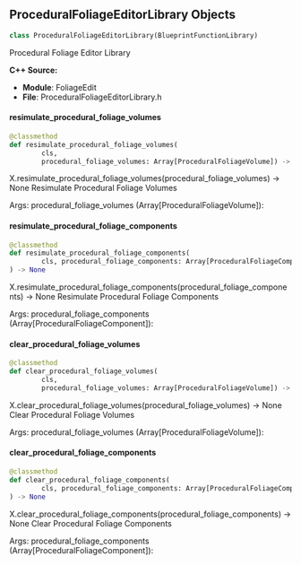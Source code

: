 ## ProceduralFoliageEditorLibrary Objects

```python
class ProceduralFoliageEditorLibrary(BlueprintFunctionLibrary)
```

Procedural Foliage Editor Library

**C++ Source:**

- **Module**: FoliageEdit
- **File**: ProceduralFoliageEditorLibrary.h

<a id="unreal.ProceduralFoliageEditorLibrary.resimulate_procedural_foliage_volumes"></a>

#### resimulate_procedural_foliage_volumes

```python
@classmethod
def resimulate_procedural_foliage_volumes(
        cls,
        procedural_foliage_volumes: Array[ProceduralFoliageVolume]) -> None
```

X.resimulate_procedural_foliage_volumes(procedural_foliage_volumes) -> None
Resimulate Procedural Foliage Volumes

Args:
    procedural_foliage_volumes (Array[ProceduralFoliageVolume]):

<a id="unreal.ProceduralFoliageEditorLibrary.resimulate_procedural_foliage_components"></a>

#### resimulate_procedural_foliage_components

```python
@classmethod
def resimulate_procedural_foliage_components(
        cls, procedural_foliage_components: Array[ProceduralFoliageComponent]
) -> None
```

X.resimulate_procedural_foliage_components(procedural_foliage_components) -> None
Resimulate Procedural Foliage Components

Args:
    procedural_foliage_components (Array[ProceduralFoliageComponent]):

<a id="unreal.ProceduralFoliageEditorLibrary.clear_procedural_foliage_volumes"></a>

#### clear_procedural_foliage_volumes

```python
@classmethod
def clear_procedural_foliage_volumes(
        cls,
        procedural_foliage_volumes: Array[ProceduralFoliageVolume]) -> None
```

X.clear_procedural_foliage_volumes(procedural_foliage_volumes) -> None
Clear Procedural Foliage Volumes

Args:
    procedural_foliage_volumes (Array[ProceduralFoliageVolume]):

<a id="unreal.ProceduralFoliageEditorLibrary.clear_procedural_foliage_components"></a>

#### clear_procedural_foliage_components

```python
@classmethod
def clear_procedural_foliage_components(
        cls, procedural_foliage_components: Array[ProceduralFoliageComponent]
) -> None
```

X.clear_procedural_foliage_components(procedural_foliage_components) -> None
Clear Procedural Foliage Components

Args:
    procedural_foliage_components (Array[ProceduralFoliageComponent]):

<a id="unreal.ProceduralFoliageSpawnerFactory"></a>